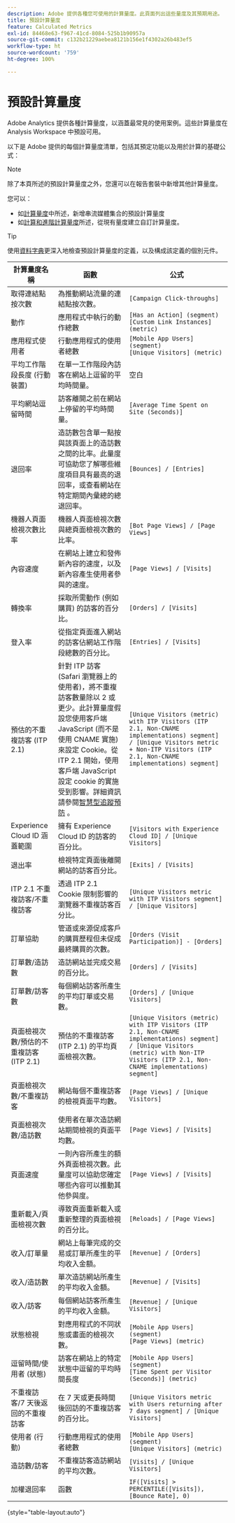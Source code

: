 ```yaml
---
description: Adobe 提供各種您可使用的計算量度。此頁面列出這些量度及其預期用途。
title: 預設計算量度
feature: Calculated Metrics
exl-id: 84468e63-f967-41cd-8084-525b1b90957a
source-git-commit: c132b21229aebea8121b156e1f4302a26b483ef5
workflow-type: ht
source-wordcount: '759'
ht-degree: 100%

---
```


# 預設計算量度

Adobe Analytics 提供各種計算量度，以涵蓋最常見的使用案例。這些計算量度在 Analysis Workspace 中預設可用。

以下是 Adobe 提供的每個計算量度清單，包括其預定功能以及用於計算的基礎公式：

>[!NOTE]
>
>除了本頁所述的預設計算量度之外，您還可以在報告套裝中新增其他計算量度。
>
>您可以：
>
> * 如[計算量度](https://experienceleague.adobe.com/docs/media-analytics/using/implementation/variables/calculated-metrics.html)中所述，新增串流媒體集合的預設計算量度
> * 如[計算和進階計算量度](/help/components/c-calcmetrics/cm-overview.md)所述，從現有量度建立自訂計算量度。
>

>[!TIP]
>
>使用[資料字典](/help/analyze/analysis-workspace/components/data-dictionary/data-dictionary-overview.md)更深入地檢查預設計算量度的定義，以及構成該定義的個別元件。
>



| 計算量度名稱 | 函數 | 公式 |
| --- | --- | --- |
| 取得連結點按次數 | 為推動網站流量的連結點按次數。 | `[Campaign Click-throughs]` |
| 動作 | 應用程式中執行的動作總數 | `[Has an Action] (segment)`<br>`[Custom Link Instances] (metric)` |
| 應用程式使用者 | 行動應用程式的使用者總數 | `[Mobile App Users] (segment)`<br>`[Unique Visitors] (metric)` |
| 平均工作階段長度 (行動裝置) | 在單一工作階段內訪客在網站上逗留的平均時間量。 | 空白 |
| 平均網站逗留時間 | 訪客離開之前在網站上停留的平均時間量。 | `[Average Time Spent on Site (Seconds)]` |
| 退回率 | 造訪數包含單一點按與該頁面上的造訪數之間的比率。此量度可協助您了解哪些維度項目具有最高的退回率，或查看網站在特定期間內彙總的總退回率。 | `[Bounces] / [Entries]` |
| 機器人頁面檢視次數比率 | 機器人頁面檢視次數與總頁面檢視次數的比率。 | `[Bot Page Views] / [Page Views]` |
| 內容速度 | 在網站上建立和發佈新內容的速度，以及新內容產生使用者參與的速度。 | `[Page Views] / [Visits]` |
| 轉換率 | 採取所需動作 (例如購買) 的訪客的百分比。 | `[Orders] / [Visits]` |
| 登入率 | 從指定頁面進入網站的訪客佔網站工作階段總數的百分比。 | `[Entries] / [Visits]` |
| 預估的不重複訪客 (ITP 2.1) | 針對 ITP 訪客 (Safari 瀏覽器上的使用者)，將不重複訪客數量除以 2 或更少。此計算量度假設您使用客戶端 JavaScript (而不是使用 CNAME 實施) 來設定 Cookie。從 ITP 2.1 開始，使用客戶端 JavaScript 設定 cookie 的實施受到影響。詳細資訊請參閱[智慧型追蹤預防](https://webkit.org/blog/8613/intelligent-tracking-prevention-2-1/) 。 | `[Unique Visitors (metric) with ITP Visitors (ITP 2.1, Non-CNAME implementations) segment] / [Unique Visitors metric + Non-ITP Visitors (ITP 2.1, Non-CNAME implementations) segment]` |
| Experience Cloud ID 涵蓋範圍 | 擁有 Experience Cloud ID 的訪客的百分比。 | `[Visitors with Experience Cloud ID] / [Unique Visitors]` |
| 退出率 | 檢視特定頁面後離開網站的訪客百分比。 | `[Exits] / [Visits]` |
| ITP 2.1 不重複訪客/不重複訪客 | 透過 ITP 2.1 Cookie 限制影響的瀏覽器不重複訪客百分比。 | `[Unique Visitors metric with ITP Visitors segment] / [Unique Visitors]` |
| 訂單協助 | 管道或來源促成客戶的購買歷程但未促成最終購買的次數。 | `[Orders (Visit Participation)] - [Orders]` |
| 訂單數/造訪數 | 造訪網站並完成交易的百分比。 | `[Orders] / [Visits]` |
| 訂單數/訪客數 | 每個網站訪客所產生的平均訂單或交易數。 | `[Orders] / [Unique Visitors]` |
| 頁面檢視次數/預估的不重複訪客 (ITP 2.1) | 預估的不重複訪客 (ITP 2.1) 的平均頁面檢視次數。 | `[Unique Visitors (metric) with ITP Visitors (ITP 2.1, Non-CNAME implementations) segment] / [Unique Visitors (metric) with Non-ITP Visitors (ITP 2.1, Non-CNAME implementations) segment]` |
| 頁面檢視次數/不重複訪客 | 網站每個不重複訪客的檢視頁面平均數。 | `[Page Views] / [Unique Visitors]` |
| 頁面檢視次數/造訪數 | 使用者在單次造訪網站期間檢視的頁面平均數。 | `[Page Views] / [Visits]` |
| 頁面速度 | 一則內容所產生的額外頁面檢視次數。此量度可以協助您確定哪些內容可以推動其他參與度。 | `[Page Views] / [Visits]` |
| 重新載入/頁面檢視次數 | 導致頁面重新載入或重新整理的頁面檢視的百分比。 | `[Reloads] / [Page Views]` |
| 收入/訂單量 | 網站上每筆完成的交易或訂單所產生的平均收入金額。 | `[Revenue] / [Orders]` |
| 收入/造訪數 | 單次造訪網站所產生的平均收入金額。 | `[Revenue] / [Visits]` |
| 收入/訪客 | 每個網站訪客所產生的平均收入金額。 | `[Revenue] / [Unique Visitors]` |
| 狀態檢視 | 對應用程式的不同狀態或畫面的檢視次數。 | `[Mobile App Users] (segment)`<br>`[Page Views] (metric)` |
| 逗留時間/使用者 (狀態) | 訪客在網站上的特定狀態中逗留的平均時間長度 | `[Mobile App Users] (segment)`<br>`[Time Spent per Visitor (Seconds)] (metric)` |
| 不重複訪客/7 天後返回的不重複訪客 | 在 7 天或更長時間後回訪的不重複訪客的百分比。 | `[Unique Visitors metric with Users returning after 7 days segment] / [Unique Visitors]` |
| 使用者 (行動) | 行動應用程式的使用者總數 | `[Mobile App Users] (segment)`<br>`[Unique Visitors] (metric)` |
| 造訪數/訪客 | 不重複訪客造訪網站的平均次數。 | `[Visits] / [Unique Visitors]` |
| 加權退回率 | 函數 | `IF([Visits] > PERCENTILE([Visits]), [Bounce Rate], 0)` |

{style="table-layout:auto"}
